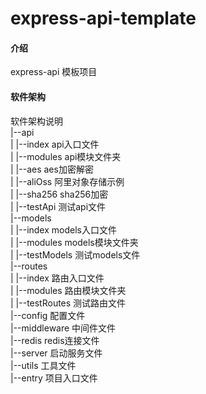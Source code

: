 # express-api-template

#### 介绍
express-api 模板项目

#### 软件架构
软件架构说明  
|--api  
|  |--index  api入口文件  
|  |--modules  api模块文件夹  
|    |--aes  aes加密解密  
|    |--aliOss  阿里对象存储示例  
|    |--sha256  sha256加密  
|    |--testApi  测试api文件  
|--models  
|  |--index  models入口文件  
|  |--modules  models模块文件夹  
|    |--testModels  测试models文件  
|--routes  
|  |--index  路由入口文件  
|  |--modules  路由模块文件夹  
|    |--testRoutes  测试路由文件  
|--config  配置文件  
|--middleware  中间件文件  
|--redis  redis连接文件  
|--server  启动服务文件  
|--utils  工具文件  
|--entry  项目入口文件  
